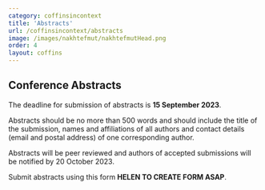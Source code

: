```yaml
---
category: coffinsincontext
title: 'Abstracts'
url: /coffinsincontext/abstracts
image: /images/nakhtefmut/nakhtefmutHead.png
order: 4
layout: coffins
---
```

## Conference Abstracts

The deadline for submission of abstracts is **15 September 2023**. 

Abstracts should be no more than 500 words and should include the title of the submission, names and affiliations of all authors and contact details (email and postal address) of one corresponding author. 

Abstracts will be peer reviewed and authors of accepted submissions will be notified by 20 October 2023.

Submit abstracts using this form **HELEN TO CREATE FORM ASAP**.
